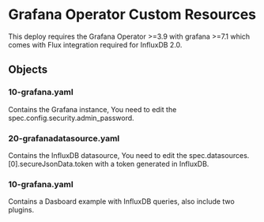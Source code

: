 # Grafana Operator Custom Resources

This deploy requires the Grafana Operator >=3.9 with grafana >=7.1 which comes with Flux integration required for InfluxDB 2.0.

## Objects

### 10-grafana.yaml

Contains the Grafana instance, You need to edit the spec.config.security.admin_password.

### 20-grafanadatasource.yaml

Contains the InfluxDB datasource, You need to edit the spec.datasources.[0].secureJsonData.token with a token generated in InfluxDB.

### 10-grafana.yaml

Contains a Dasboard example with InfluxDB queries, also include two plugins.
